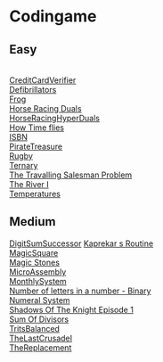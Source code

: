 # Codingame

## Easy 
<a href=""></a>
<a href = "AddEmUp.java"> </a>   
<a href = "CreditCardVerifier"> 	 CreditCardVerifier</a>   
<a href = "Defibrillators.java">Defibrillators</a>   
<a href = "Frog"> 	Frog</a>   
<a href = "HorseRacingDuals.java">	Horse Racing Duals</a>   
<a href = "HorseRacingHyperDuals.java">	HorseRacingHyperDuals   
<a href = "HowTimeFlies.java"> 	How Time flies </a>   
<a href = "ISBN.java"> ISBN </a>   
<a href = "PirateTreasure">PirateTreasure </a>       
 <a href = "Rugby.java">Rugby</a>   
<a href = "Ternary"> 	 Ternary </a>   
<a href = "theTravellingSalesmanProblem.hs"> The Travalling Salesman Problem </a>   
<a href = "TheRiverI.hs"> 	The River I </a>   
<a href = "Temperatures.java"> Temperatures </a>   

	



## Medium   

  <a href = "DigitSumSuccessor"> DigitSumSuccessor</a>
  <a href = "KaprekarsRoutine"> Kaprekar s Routine  </a>   
<a href = "MagicSquare"> MagicSquare  </a>   
<a href = "MagicStones"> Magic Stones	</a>  
<a href = "MicroAssembly"> MicroAssembly </a>   
<a href = "MonthlySystem"> MonthlySystem  </a>   
<a href = "NumberOfLettersInANumberBinary"> Number of letters in a number - Binary</a>  
<a href = "NumeralSystem"> Numeral System</a>  
<a href = "Shadows%20of%20the%20Knight%20-%20Episode%201"> Shadows Of The Knight Episode 1 </a>   
<a href = "SumOfDivisors"> Sum Of Divisors 	</a>   
<a href = "TritsBalanced"> TritsBalanced 	</a>    
<a href = "TheLastCrusadeI"> TheLastCrusadeI </a>   
<a href = "TheReplacement">TheReplacement </a>   

